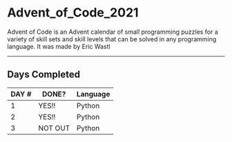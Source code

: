 # Advent_of_Code_2021
Advent of Code is an Advent calendar of small programming puzzles for a variety of skill sets and skill levels that can be solved in any programming language. It was made by Eric Wastl

-------
## Days Completed
| DAY # | DONE? | Language |
| ----- | ----- | -------- |
| 1 | YES!! | Python |
| 2 | YES!! | Python |
| 3 | NOT OUT | Python |
<!--
| 4 | NOT OUT | Python |
| 5 | NOT OUT | Python |
| 6 | NOT OUT | Python |
| 7 | NOT OUT | Python |
| 8 | NOT OUT | Python |
| 9 | NOT OUT | Python |
| 10 | NOT OUT | Python |
| 11 | NOT OUT | Python |
| 12 | NOT OUT | Python |
| 13 | NOT OUT | Python |
| 14 | NOT OUT | Python |
| 15 | NOT OUT | Python |
| 16 | NOT OUT | Python |
| 17 | NOT OUT | Python |
| 18 | NOT OUT | Python |
| 19 | NOT OUT | Python |
| 20 | NOT OUT | Python |
| 21 | NOT OUT | Python |
| 22 | NOT OUT | Python |
| 23 | NOT OUT | Python |
| 24 | NOT OUT | Python |
| 25 | NOT OUT | Python |
--!>
